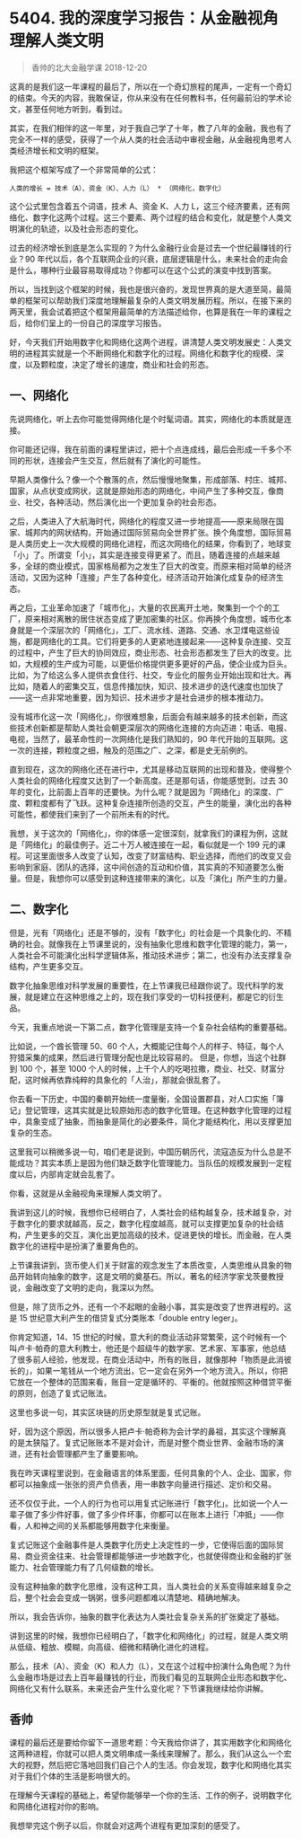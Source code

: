 # 5404. 我的深度学习报告：从金融视角理解人类文明
> 香帅的北大金融学课
2018-12-20

这真的是我们这一年课程的最后了，所以在一个奇幻旅程的尾声，一定有一个奇幻的结束。今天的内容，我敢保证，你从来没有在任何教科书，任何最前沿的学术论文，甚至任何地方听到，看到过。

其实，在我们相伴的这一年里，对于我自己学了十年，教了八年的金融，我也有了完全不一样的感受，获得了一个从人类的社会活动中审视金融，从金融视角思考人类经济增长和文明的框架。

我把这个框架写成了一个非常简单的公式：

	人类的增长 = 技术（A）、资金（K）、人力（L） * （网络化，数字化）

这个公式里包含着五个词语，技术 A、资金 K、人力 L，这三个经济要素，还有网络化、数字化这两个过程。这三个要素、两个过程的结合和变化，就是整个人类文明演化的轨迹，以及社会形态的变化。

过去的经济增长到底是怎么实现的？为什么金融行业会是过去一个世纪最赚钱的行业？90 年代以后，各个互联网企业的兴衰，底层逻辑是什么，未来社会的走向会是什么，哪种行业最容易取得成功？你都可以在这个公式的演变中找到答案。

所以，当找到这个框架的时候，我也是很兴奋的，发现世界真的是大道至简，最简单的框架可以帮助我们深度地理解最复杂的人类文明发展历程。所以，在接下来的两天里，我会试着把这个框架用最简单的方法描述给你，也算是我在一年的课程之后，给你们呈上的一份自己的深度学习报告。

好，今天我们开始用数字化和网络化这两个进程，讲清楚人类文明发展史：人类文明的进程其实就是一个不断网络化和数字化的过程。网络化和数字化的规模、深度，以及颗粒度，决定了增长的速度，商业和社会的形态。

## 一、网络化
先说网络化，听上去你可能觉得网络化是个时髦词语。其实，网络化的本质就是连接。

你可能还记得，我在前面的课程里讲过，把十个点连成线，最后会形成一千多个不同的形状，连接会产生交互，然后就有了演化的可能性。

早期人类像什么？像一个个散落的点，然后慢慢地聚集，形成部落、村庄、城邦、国家，从点状变成网状，这就是原始形态的网络化，中间产生了多种交互，像商业、社交，各种活动，然后演化出一个更加复杂的社会形态。

之后，人类进入了大航海时代，网络化的程度又进一步地提高——原来局限在国家、城邦内的网状结构，开始通过国际贸易向全世界扩张。换个角度想，国际贸易是人类历史上一次大规模的网络化进程，而这次网络化的结果，你看到了，地球变「小」了。所谓变「小」，其实是连接变得更紧了。而且，随着连接的点越来越多，全球的商业模式，国家格局都为之发生了巨大的改变。而原来相对简单的经济活动，又因为这种「连接」产生了各种变化，经济活动开始演化成复杂的经济生态。

再之后，工业革命加速了「城市化」，大量的农民离开土地，聚集到一个个的工厂，原来相对离散的居住状态变成了更加密集的社区。你再换个角度想，城市化本身就是一个深层次的「网络化」，工厂、流水线、道路、交通、水卫煤电这些设施，都是网络化的工具。它们将更多的人更紧地连接起来——这种复杂连接、交互的过程中，产生了巨大的协同效应，商业形态、社会形态都发生了巨大的改变。比如，大规模的生产成为可能，以更低价格提供更多更好的产品，使企业成为巨头。比如，为了给这么多人提供衣食住行、社交，专业化的服务业开始出现和壮大。再比如，随着人的密集交互，信息传播加快，知识、技术进步的迭代速度也加快了——这一点非常地重要，因为知识、技术进步才是社会进步的根本推动力。

没有城市化这一次「网络化」，你很难想象，后面会有越来越多的技术创新，而这些技术创新都是帮助人类社会朝更深层次的网络化连接的方向迈进：电话、电报、电视，当然了，最革命性的一次网络化是我们熟知的，90 年代开始的互联网。这一次的连接，颗粒度之细，触及的范围之广、之深，都是史无前例的。

直到现在，这次的网络化还在进行中，尤其是移动互联网的出现和普及，使得整个人类社会的网络化程度又达到了一个新高度。还是那句话，你能感觉到，过去 30 年的变化，比前面上百年的还要快。为什么呢？就是因为「网络化」的深度、广度、颗粒度都有了飞跃。这种复杂连接所创造的交互，产生的能量，演化出的各种可能性，都使我们来到了一个前所未有的时代。

我想，关于这次的「网络化」，你的体感一定很深刻，就拿我们的课程为例，这就是「网络化」的最佳例子。近二十万人被连接在一起，看似就是一个 199 元的课程。可这里面很多人改变了认知，改变了财富结构、职业选择，而他们的改变又会影响到家庭、团队的选择，这中间创造的互动和价值，其实真的不知道要怎么衡量。但是，我想你可以感受到这种连接带来的演化，以及「演化」所产生的力量。

## 二、数字化
但是，光有「网络化」还是不够的，没有「数字化」的社会是一个具象化的、不精确的社会。就像我在上节课里说的，没有抽象化思维和数字化管理的能力，第一，人类社会不可能演化出科学逻辑体系，推动技术进步；第二，也没有办法支撑复杂结构，产生更多交互。

数字化抽象思维对科学发展的重要性，在上节课我已经跟你说了。现代科学的发展，就是建立在这种思维之上的，现在我们享受的一切科技便利，都是它的衍生品。

今天，我重点地说一下第二点，数字化管理是支持一个复杂社会结构的重要基础。

比如说，一个酋长管理 50、60 个人，大概能记住每个人的样子、特征，每个人狩猎采集的成果，然后进行管理分配也是比较容易的。
但是，你想，当这个社群到 100 个，甚至 1000 个人的时候，上千个人的吃喝拉撒，商业、社交、财富分配，这时候再依靠纯粹的具象化的「人治」，那就会很乱套了。

你去看一下历史，中国的秦朝开始统一度量衡，全国设置郡县，对人口实施「簿记」登记管理，这其实就是比较原始形态的数字化管理。在这种数字化管理的过程中，具象变成了抽象，而抽象是简化的必要条件，简化才能结构化，用以支撑更加复杂的生态。

这里我可以稍微多说一句，咱们老是说到，中国历朝历代，流寇造反为什么总是不能成功？其实本质上是因为他们缺乏数字化管理能力。当队伍的规模发展到一定程度以后，内部肯定就会乱套了。

你看，这就是从金融视角来理解人类文明了。

我讲到这儿的时候，我想你已经明白了，人类社会的结构越复杂，技术越复杂，对于数字化的要求就越高，反之，数字化程度越高，就可以支撑更加复杂的社会结构，产生更多的交互，演化出更加高级的技术，促进更快的增长。而金融，在人类数字化的进程中是扮演了重要角色的。

上节课我讲到，货币使人们关于财富的观念发生了本质改变，人类思维从具象的物品开始转向抽象的数字，这是文明的奠基石。所以，著名的经济学家戈茨曼教授说，金融改变了文明的走向，我深以为然。

但是，除了货币之外，还有一个不起眼的金融小事，其实是改变了世界进程的。这是 15 世纪意大利产生的借贷复式分类账本「double entry leger」。

你肯定知道，14、15 世纪的时候，意大利的商业活动非常繁荣，这个时候有一个叫卢卡·帕奇的意大利教士，他还是个超级牛的数学家、艺术家、军事家，他总结了很多前人经验，他发现，在商业活动中，所有的账目，就像那种「物质是此消彼长的」，如果一笔钱从一个地方流出，它一定会在另外一个地方流入。所以，你把它放在一个整体的范围来看，账目一定是循环的、平衡的。他就按照这种借贷平衡的原则，创造了复式记账法。

这里也多说一句，其实区块链的历史原型就是复式记账。

好，因为这个原因，所以很多人把卢卡·帕奇称为会计学的鼻祖，其实这个理解真的是太狭隘了。复式记账账本不是对会计，而是对整个商业世界、金融市场的演进，还有社会管理都产生了重要影响。

我在昨天课程里说到，在金融语言的体系里面，任何具象的个人、企业、国家，你都可以抽象成一张张的资产负债表，用一串数字向量进行描述、定价和交易。

还不仅仅于此，一个人的行为也可以用复式记账进行「数字化」。比如说一个人一辈子做了多少件好事，做了多少件坏事，你都可以在账本上进行「冲抵」——你看，人和神之间的关系都能够用数字化来衡量。

复式记账这个金融事件是人类数字化历史上决定性的一步，它使得后面的国际贸易、商业资金往来、社会管理都能够进一步地数字化，也就使得商业和金融的扩张能力、社会管理能力有了几何级数的增长。

没有这种抽象的数字化思维，没有这种工具，当人类社会的关系变得越来越复杂之后，整个社会会变成一锅粥，很多问题都难以清楚地、精确地解决。

所以，我会告诉你，抽象的数字化表达为人类社会复杂关系的扩张奠定了基础。

讲到这里的时候，我想你已经明白了，「数字化和网络化」的过程，就是人类文明从低级、粗放、模糊，向高级、细微和精确化进化的进程。

那么，技术（A）、资金（K）和人力（L），又在这个过程中扮演什么角色呢？为什么金融市场是过去上百年最赚钱的行业，而我们看见的互联网企业形态和数字化、网络化又有什么联系，未来还会产生什么变化呢？下节课我继续给你讲解。

## 香帅
课程的最后还是要给你留下一道思考题：今天我给你讲了，其实用数字化和网络化这两种进程，你就可以把人类文明串成一条线来理解了。那么，我们从这么一个宏大的视野，然后把它落地回我们自己个人的生活。你会发现，数字化和网络化其实对于我们个体的生活是影响很大的。

在理解今天课程的基础上，希望你能够举一个你的生活、工作的例子，说明数字化和网络化进程对你的影响。

我想举完这个例子以后，你就会对这两个进程有更加深刻的感受了。

